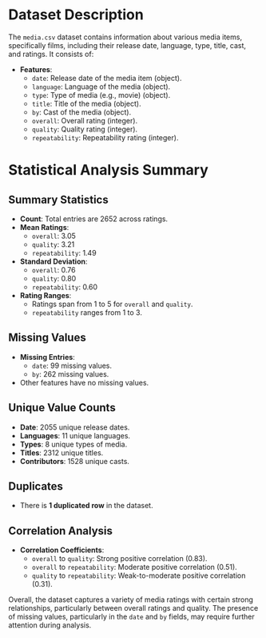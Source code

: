 # Dataset Description

The `media.csv` dataset contains information about various media items, specifically films, including their release date, language, type, title, cast, and ratings. It consists of:
- **Features**: 
  - `date`: Release date of the media item (object).
  - `language`: Language of the media (object).
  - `type`: Type of media (e.g., movie) (object).
  - `title`: Title of the media (object).
  - `by`: Cast of the media (object).
  - `overall`: Overall rating (integer).
  - `quality`: Quality rating (integer).
  - `repeatability`: Repeatability rating (integer).

# Statistical Analysis Summary

## Summary Statistics
- **Count**: Total entries are 2652 across ratings.
- **Mean Ratings**:
  - `overall`: 3.05
  - `quality`: 3.21
  - `repeatability`: 1.49
- **Standard Deviation**: 
  - `overall`: 0.76
  - `quality`: 0.80
  - `repeatability`: 0.60
- **Rating Ranges**: 
  - Ratings span from 1 to 5 for `overall` and `quality`. 
  - `repeatability` ranges from 1 to 3.

## Missing Values
- **Missing Entries**:
  - `date`: 99 missing values.
  - `by`: 262 missing values.
- Other features have no missing values.

## Unique Value Counts
- **Date**: 2055 unique release dates.
- **Languages**: 11 unique languages.
- **Types**: 8 unique types of media.
- **Titles**: 2312 unique titles.
- **Contributors**: 1528 unique casts.

## Duplicates
- There is **1 duplicated row** in the dataset.

## Correlation Analysis
- **Correlation Coefficients**:
  - `overall` to `quality`: Strong positive correlation (0.83).
  - `overall` to `repeatability`: Moderate positive correlation (0.51).
  - `quality` to `repeatability`: Weak-to-moderate positive correlation (0.31).
  
Overall, the dataset captures a variety of media ratings with certain strong relationships, particularly between overall ratings and quality. The presence of missing values, particularly in the `date` and `by` fields, may require further attention during analysis.
